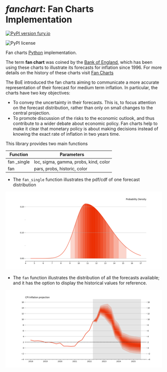 # *fanchart*: Fan Charts Implementation


[![PyPI version fury.io](https://badge.fury.io/py/fanchart.svg)](https://pypi.python.org/pypi/fanchart/)

![PyPI license](https://img.shields.io/pypi/l/fanchart.svg)


Fan charts [Python](https://www.python.org/) implementation.


The term **fan chart** was coined by the [Bank of England](https://www.bankofengland.co.uk/), which has been
using these charts to illustrate its forecasts for inflation since 1996. For more details on the history of these charts visit [Fan Charts](https://quantgirl.blog/fan-charts/)

The BoE introduced the fan charts aiming to communicate a more accurate representation of their forecast for medium term inflation. In particular, the charts have two key objectives:

- To convey the uncertainty in their forecasts. This is, to focus attention on  the forecast distribution, rather than only on small changes to the central projection.
- To promote discussion of the risks to the economic outlook, and thus contribute to a wider debate about economic policy. Fan charts help to make it clear that monetary policy is about making decisions instead of knowing the exact rate of inflation in two years time.


This library provides two main functions

| Function    | Parameters                            |
|-------------|---------------------------------------|
| fan _single | loc, sigma, gamma, probs, kind, color |
| fan         | pars, probs, historic, color          |


- The `fan_single` function illustrates the pdf/cdf of one forecast distribution

![](https://raw.githubusercontent.com/quantgirluk/fanchart/master/images/single_light.png)


- The `fan` function illustrates the distribution of all the forecasts available; and it has the option to display the historical values for reference.

![](https://raw.githubusercontent.com/quantgirluk/fanchart/master/images/fan_light.png)
